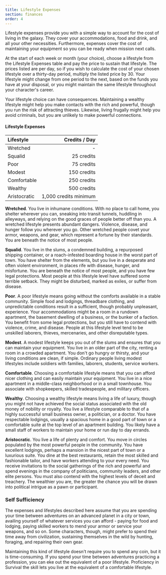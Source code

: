 ```yaml
---
title: Lifestyle Expenses
section: finances
order: 4
---
```

Lifestyle expenses provide you with a simple way to account for the cost of living in the galaxy. They cover your
accommodations, food and drink, and all your other necessities. Furthermore, expenses cover the cost of maintaining your
equipment so you can be ready when mission next calls.

At the start of each week or month (your choice), choose a lifestyle from the Lifestyle Expenses table and pay the price to
sustain that lifestyle. The prices listed are per day, so if you wish to calculate the cost of your chosen lifestyle over
a thirty-day period, multiply the listed price by 30. Your lifestyle might change from one period to the next, based on
the funds you have at your disposal, or you might maintain the same lifestyle throughout your character's career.

Your lifestyle choice can have consequences. Maintaining a wealthy lifestyle might help you make contacts with the
rich and powerful, though you run the risk of attracting thieves. Likewise, living frugally might help you avoid
criminals, but you are unlikely to make powerful connections.

#### Lifestyle Expenses
|Lifestyle|Credits / Day|
|:---|---:|
|Wretched|-|
|Squalid|25 credits|
|Poor|75 credits|
|Modest|150 credits|
|Comfortable|250 credits|
|Wealthy|500 credits|
|Aristocratic|1,000 credits minimum|

__Wretched__. You live in inhumane conditions. With no place to call home, you shelter wherever you can, sneaking into
transit tunnels, huddling in alleyways, and relying on the good graces of people better off than you. A
wretched lifestyle presents abundant dangers. Violence, disease, and hunger follow you wherever you go. Other wretched
people covet your armor, weapons, and gear, which represent a fortune by their standards. You are beneath the notice
of most people.

__Squalid__. You live in the slums, a condemned building, a repurposed shipping container, or a roach-infested boarding
house in the worst part of town. You have shelter from the elements, but you live in a desperate and often violent
environment, in places rife with disease, hunger, and misfortune. You are beneath the notice of most people, and you
have few legal protections. Most people at this lifestyle level have suffered some terrible setback. They might be
disturbed, marked as exiles, or suffer from disease.

__Poor__. A poor lifestyle means going without the comforts available in a stable community. Simple food and lodgings,
threadbare clothing, and unpredictable conditions result in a sufficient, though probably unpleasant, experience. Your
accommodations might be a room in a rundown apartment, the basement dwelling of a business, or the bunker of a faction.
You benefit from some legal protections, but you still have to contend with violence, crime, and disease. People at this
lifestyle level tend to be unskilled laborers, thieves, mercenaries, and other disreputable types.

__Modest__. A modest lifestyle keeps you out of the slums and ensures that you can maintain your equipment. You live in
an older part of the city, renting a room in a crowded apartment. You don't go hungry or thirsty, and your living
conditions are clean, if simple. Ordinary people living modest lifestyles include soldiers with families, laborers, students,
service workers.

__Comfortable__. Choosing a comfortable lifestyle means that you can afford nicer clothing and can easily maintain your
equipment. You live in a nice apartment in a middle-class neighborhood or in a small townhouse. You associate with
shopkeepers, skilled tradespeople, and military officers.

__Wealthy__. Choosing a wealthy lifestyle means living a life of luxury, though you might not have achieved the social
status associated with the old money of nobility or royalty. You live a lifestyle comparable to that of a highly
successful small business owner, a politician, or a doctor. You have respectable lodgings, usually a spacious home in a
good part of town or a comfortable suite at the top level of an apartment building. You likely have a small staff of workers
to maintain your home or run day to day errands.

__Aristocratic__. You live a life of plenty and comfort. You move in circles populated by the most powerful people in
the community. You have excellent lodgings, perhaps a mansion in the nicest part of town or a luxurious suite. You dine
at the best restaurants, retain the most skilled and fashionable tailor, and have workers attending to your every need.
You receive invitations to the social gatherings of the rich and powerful and spend evenings in the company of politicians,
community leaders, and other elite persons. You must also contend with the highest levels of deceit and treachery. The
wealthier you are, the greater the chance you will be drawn into political intrigue as a pawn or participant.

### Self Sufficiency

The expenses and lifestyles described here assume that you are spending your time between adventures on an advanced planet
in a city or town, availing yourself of whatever services you can afford - paying for food and lodging, paying
skilled workers to mend your armor or service your weapons, and so on. Some characters, though, might prefer to spend
their time away from civilization, sustaining themselves in the wild by hunting, foraging, and repairing their own gear.

Maintaining this kind of lifestyle doesn't require you to spend any coin, but it is time-consuming. If you spend your
time between adventures practicing a profession, you can eke out the equivalent of a poor lifestyle. Proficiency in
Survival the skill lets you live at the equivalent of a comfortable lifestyle.

<me-source-reference pages="72-73"></me-source-reference>
